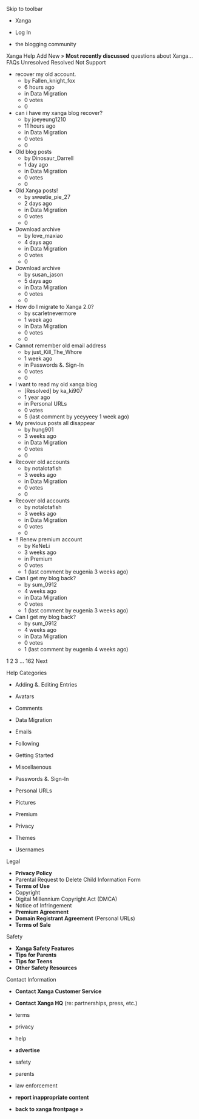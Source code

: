 Skip to toolbar

*   Xanga

*   Log In

*   the blogging community

Xanga Help Add New » **Most recently discussed** questions about Xanga… FAQs Unresolved Resolved Not Support

*   recover my old account.
    *   by Fallen\_knight\_fox
    *   6 hours ago
    *   in Data Migration
    *   0 votes
    *   0
*   can i have my xanga blog recover?
    *   by joeyeung1210
    *   11 hours ago
    *   in Data Migration
    *   0 votes
    *   0
*   Old blog posts
    *   by Dinosaur\_Darrell
    *   1 day ago
    *   in Data Migration
    *   0 votes
    *   0
*   Old Xanga posts!
    *   by sweetie\_pie\_27
    *   2 days ago
    *   in Data Migration
    *   0 votes
    *   0
*   Download archive
    *   by love\_maxiao
    *   4 days ago
    *   in Data Migration
    *   0 votes
    *   0
*   Download archive
    *   by susan\_jason
    *   5 days ago
    *   in Data Migration
    *   0 votes
    *   0
*   How do I migrate to Xanga 2.0?
    *   by scarletnevermore
    *   1 week ago
    *   in Data Migration
    *   0 votes
    *   0
*   Cannot remember old email address
    *   by just\_Kill\_The\_Whore
    *   1 week ago
    *   in Passwords &. Sign-In
    *   0 votes
    *   0
*   I want to read my old xanga blog
    *   \[Resolved\] by ka\_ki907
    *   1 year ago
    *   in Personal URLs
    *   0 votes
    *   5 (last comment by yeeyyeey 1 week ago)
*   My previous posts all disappear
    *   by hung901
    *   3 weeks ago
    *   in Data Migration
    *   0 votes
    *   0
*   Recover old accounts
    *   by notalotafish
    *   3 weeks ago
    *   in Data Migration
    *   0 votes
    *   0
*   Recover old accounts
    *   by notalotafish
    *   3 weeks ago
    *   in Data Migration
    *   0 votes
    *   0
*   !! Renew premium account
    *   by KeNeLi
    *   3 weeks ago
    *   in Premium
    *   0 votes
    *   1 (last comment by eugenia 3 weeks ago)
*   Can I get my blog back?
    *   by sum\_0912
    *   4 weeks ago
    *   in Data Migration
    *   0 votes
    *   1 (last comment by eugenia 3 weeks ago)
*   Can I get my blog back?
    *   by sum\_0912
    *   4 weeks ago
    *   in Data Migration
    *   0 votes
    *   1 (last comment by eugenia 4 weeks ago)

1 2 3 ... 162 Next

Help Categories

*   Adding &. Editing Entries
*   Avatars
*   Comments
*   Data Migration
*   Emails
*   Following
*   Getting Started
*   Miscellaenous

*   Passwords &. Sign-In
*   Personal URLs
*   Pictures
*   Premium
*   Privacy
*   Themes
*   Usernames

Legal

*   **Privacy Policy**
*   Parental Request to Delete Child Information Form
*   **Terms of Use**
*   Copyright
*   Digital Millennium Copyright Act (DMCA)
*   Notice of Infringement
*   **Premium Agreement**
*   **Domain Registrant Agreement** (Personal URLs)
*   **Terms of Sale**

Safety

*   **Xanga Safety Features**
*   **Tips for Parents**
*   **Tips for Teens**
*   **Other Safety Resources**

Contact Information

*   **Contact Xanga Customer Service**
*   **Contact Xanga HQ** (re: partnerships, press, etc.)

*   terms
*   privacy
*   help
*   **advertise**

*   safety
*   parents
*   law enforcement
*   **report inappropriate content**

*   **back to xanga frontpage »**